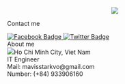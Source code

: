 <div id="header" align="center">
  <img src="https://media.giphy.com/media/v1.Y2lkPTc5MGI3NjExbW12MHd3MjJmMXFodHIzdnhpMHR4Ym9vOHZobXUyeW02ank2bTl1bCZlcD12MV9naWZzX3NlYXJjaCZjdD1n/lSTNj6Az2DoD4QG8mK/giphy.gif"/>
</div>

<span>Contact me</span>
<div class="social-icons">
    <a href="https://web.facebook.com/vd.wangg/">
        <img src="https://img.shields.io/badge/Facebook-blue?style=for-the-badge&logo=facebook&logoColor=white" alt="Facebook Badge"/>
    </a>
    <a href="https://twitter.com/mavisstarkvo">
        <img src="https://img.shields.io/badge/Twitter-blue?style=for-the-badge&logo=twitter&logoColor=white" alt="Twitter Badge"/>
    </a>
</div>
<div>
  <span>About me</span>
  <div><img src="https://img.shields.io/badge/My name is:-purple/>Vo Dang Quang</div>
  <div class="about">Ho Chi Minh City, Viet Nam</div>
  <div class="about">IT Engineer</div>
  
  <div>
      <i class="fas fa-envelope"></i>
      <span>Mail: mavisstarkvo@gmail.com</span>
  </div>
  <div>
      <i class="fas fa-mobile"></i>
      <span>Number: (+84) 933906160</span>
  </div>
</div>

